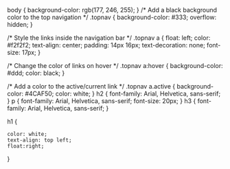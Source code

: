 body {
    background-color: rgb(177, 246, 255);
}
  /* Add a black background color to the top navigation */
.topnav {
  background-color: #333;
  overflow: hidden;
}

/* Style the links inside the navigation bar */
.topnav a {
  float: left;
  color: #f2f2f2;
  text-align: center;
  padding: 14px 16px;
  text-decoration: none;
  font-size: 17px;
}

/* Change the color of links on hover */
.topnav a:hover {
  background-color: #ddd;
  color: black;
}

/* Add a color to the active/current link */
.topnav a.active {
  background-color: #4CAF50;
  color: white;
}
  h2 {
    font-family: Arial, Helvetica, sans-serif;
  }
  p {
    font-family: Arial, Helvetica, sans-serif;
    font-size: 20px;
  }
  h3 {
    font-family: Arial, Helvetica, sans-serif;
  }

 h1 {
    
    color: white;
    text-align: top left;
    float:right;
 }
